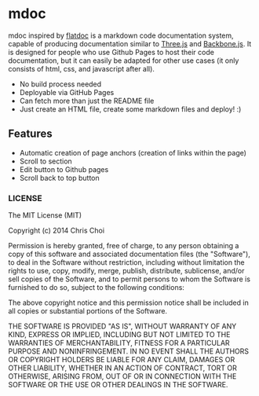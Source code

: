 # mdoc
mdoc inspired by [flatdoc](http://ricostacruz.com/flatdoc/) is a markdown code
documentation system, capable of producing documentation similar to
[Three.js][1] and [Backbone.js][2]. It is designed for people who use Github
Pages to host their code documentation, but it can easily be adapted for other
use cases (it only consists of html, css, and javascript after all).

- No build process needed
- Deployable via GitHub Pages
- Can fetch more than just the README file
- Just create an HTML file, create some markdown files and deploy! :)

## Features

- Automatic creation of page anchors (creation of links within the page)
- Scroll to section
- Edit button to Github pages
- Scroll back to top button

### LICENSE

The MIT License (MIT)

Copyright (c) 2014 Chris Choi

Permission is hereby granted, free of charge, to any person obtaining a copy
of this software and associated documentation files (the "Software"), to deal
in the Software without restriction, including without limitation the rights
to use, copy, modify, merge, publish, distribute, sublicense, and/or sell
copies of the Software, and to permit persons to whom the Software is
furnished to do so, subject to the following conditions:

The above copyright notice and this permission notice shall be included in
all copies or substantial portions of the Software.

THE SOFTWARE IS PROVIDED "AS IS", WITHOUT WARRANTY OF ANY KIND, EXPRESS OR
IMPLIED, INCLUDING BUT NOT LIMITED TO THE WARRANTIES OF MERCHANTABILITY,
FITNESS FOR A PARTICULAR PURPOSE AND NONINFRINGEMENT. IN NO EVENT SHALL THE
AUTHORS OR COPYRIGHT HOLDERS BE LIABLE FOR ANY CLAIM, DAMAGES OR OTHER
LIABILITY, WHETHER IN AN ACTION OF CONTRACT, TORT OR OTHERWISE, ARISING FROM,
OUT OF OR IN CONNECTION WITH THE SOFTWARE OR THE USE OR OTHER DEALINGS IN
THE SOFTWARE.



[1]: http://threejs.org/docs/
[2]: http://backbonejs.org/
